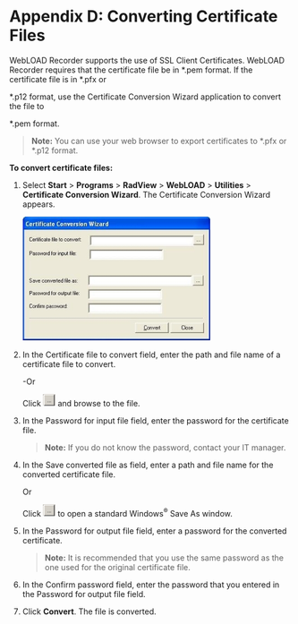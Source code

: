 ﻿# Appendix D: Converting Certificate Files

WebLOAD Recorder supports the use of SSL Client Certificates. WebLOAD Recorder requires that the certificate file be in \*.pem format. If the certificate file is in \*.pfx or

\*.p12 format, use the Certificate Conversion Wizard application to convert the file to

\*.pem format.

> **Note:** You can use your web browser to export certificates to \*.pfx or \*.p12 format.

**To convert certificate files:**

1. Select **Start** > **Programs** > **RadView** > **WebLOAD** > **Utilities** > **Certificate Conversion Wizard**. The Certificate Conversion Wizard appears.

    ![Certificate Conversion Wizard](../images/certi_conv_wizard.jpeg)

1. In the Certificate file to convert field, enter the path and file name of a certificate file to convert.

    -Or

    Click ![](../images/browse_icon.png) and browse to the file.

1. In the Password for input file field, enter the password for the certificate file.

    > **Note:** If you do not know the password, contact your IT manager.

1. In the Save converted file as field, enter a path and file name for the converted certificate file.

    Or

    Click ![](../images/browse_icon.png) to open a standard Windows<sup>®</sup> Save As window.

   

1. In the Password for output file field, enter a password for the converted certificate.

    > **Note:** It is recommended that you use the same password as the one used for the original certificate file.

1. In the Confirm password field, enter the password that you entered in the Password for output file field.

1. Click **Convert**. The file is converted.





